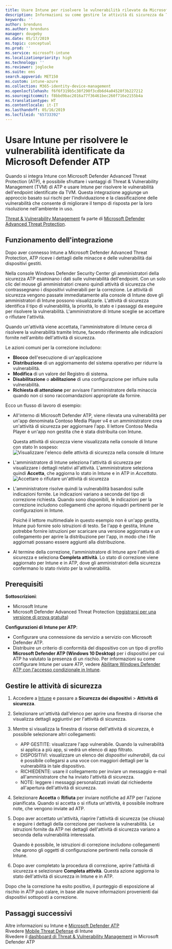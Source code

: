 ```yaml
---
title: Usare Intune per risolvere le vulnerabilità rilevate da Microsoft Defender ATP - Azure | Microsoft Docs
description: Informazioni su come gestire le attività di sicurezza da Threat & Vulnerability Management, un componente di Microsoft Defender Advanced Threat Protection (ATP) disponibile dalla console di Intune.
keywords: ''
author: brenduns
ms.author: brenduns
manager: dougeby
ms.date: 05/17/2019
ms.topic: conceptual
ms.prod: ''
ms.service: microsoft-intune
ms.localizationpriority: high
ms.technology: ''
ms.reviewer: joglocke
ms.suite: ems
search.appverid: MET150
ms.custom: intune-azure
ms.collection: M365-identity-device-management
ms.openlocfilehash: f6f6f319b5c38f290f3cdb6d4a04528f3b227212
ms.sourcegitcommit: f8bbd9bac2016a77f36461bec260f716e2155b4a
ms.translationtype: HT
ms.contentlocale: it-IT
ms.lasthandoff: 05/16/2019
ms.locfileid: "65733392"
---
```

# <a name="use-intune-to-remediate-vulnerabilities-identified-by-microsoft-defender-atp"></a>Usare Intune per risolvere le vulnerabilità identificate da Microsoft Defender ATP  

Quando si integra Intune con Microsoft Defender Advanced Threat Protection (ATP), è possibile sfruttare i vantaggi di Threat & Vulnerability Management (TVM) di ATP e usare Intune per risolvere le vulnerabilità dell'endpoint identificate da TVM. Questa integrazione aggiunge un approccio basato sui rischi per l'individuazione e la classificazione delle vulnerabilità che consente di migliorare il tempo di risposta per la loro risoluzione nell'ambiente in uso.  

[Threat & Vulnerability Management](https://docs.microsoft.com/windows/security/threat-protection/windows-defender-atp/next-gen-threat-and-vuln-mgt) fa parte di [Microsoft Defender Advanced Threat Protection](https://docs.microsoft.com/windows/security/threat-protection/windows-defender-atp/windows-defender-advanced-threat-protection).  

## <a name="how-integration-works"></a>Funzionamento dell'integrazione  

Dopo aver connesso Intune a Microsoft Defender Advanced Threat Protection, ATP riceve i dettagli delle minacce e delle vulnerabilità dai dispositivi gestiti.  

Nella console Windows Defender Security Center gli amministratori della sicurezza ATP esaminano i dati sulle vulnerabilità dell'endpoint. Con un solo clic del mouse gli amministratori creano quindi attività di sicurezza che contrassegnano i dispositivi vulnerabili per la correzione. Le attività di sicurezza vengono passate immediatamente alla console di Intune dove gli amministratori di Intune possono visualizzarle. L'attività di sicurezza identifica il tipo di vulnerabilità, la priorità, lo stato e i passaggi da eseguire per risolvere la vulnerabilità. L'amministratore di Intune sceglie se accettare o rifiutare l'attività.  

Quando un'attività viene accettata, l'amministratore di Intune cerca di risolvere la vulnerabilità tramite Intune, facendo riferimento alle indicazioni fornite nell'ambito dell'attività di sicurezza.  

Le azioni comuni per la correzione includono:  
- **Blocco** dell'esecuzione di un'applicazione  
- **Distribuzione** di un aggiornamento del sistema operativo per ridurre la vulnerabilità.  
- **Modifica** di un valore del Registro di sistema.  
- **Disabilitazione** o **abilitazione** di una configurazione per influire sulla vulnerabilità.  
- **Richiesta di attenzione** per avvisare l'amministratore della minaccia quando non ci sono raccomandazioni appropriate da fornire.  

Ecco un flusso di lavoro di esempio:  
- All'interno di Microsoft Defender ATP, viene rilevata una vulnerabilità per un'app denominata Contoso Media Player v4 e un amministratore crea un'attività di sicurezza per aggiornare l'app. Il lettore Contoso Media Player è un'app non gestita che è stata distribuita con Intune.  

  Questa attività di sicurezza viene visualizzata nella console di Intune con stato In sospeso:  
  ![Visualizzare l'elenco delle attività di sicurezza nella console di Intune](./media/atp-manage-vulnerabilities/temp-security-tasks.png)
 
- L'amministratore di Intune seleziona l'attività di sicurezza per visualizzare i dettagli relativi all'attività.  L'amministratore seleziona quindi **Accetta**, che aggiorna lo stato in Intune e in ATP in *Accettato*.  
  ![Accettare o rifiutare un'attività di sicurezza](./media/atp-manage-vulnerabilities/temp-accept-task.png) 
 
- L'amministratore risolve quindi la vulnerabilità basandosi sulle indicazioni fornite.  Le indicazioni variano a seconda del tipo di correzione richiesta. Quando sono disponibili, le indicazioni per la correzione includono collegamenti che aprono riquadri pertinenti per le configurazioni in Intune. 

  Poiché il lettore multimediale in questo esempio non è un'app gestita, Intune può fornire solo istruzioni di testo. Se l'app è gestita, Intune potrebbe fornire istruzioni per scaricare una versione aggiornata e un collegamento per aprire la distribuzione per l'app, in modo che i file aggiornati possano essere aggiunti alla distribuzione. 

- Al termine della correzione, l'amministratore di Intune apre l'attività di sicurezza e seleziona **Completa attività**.  Lo stato di correzione viene aggiornato per Intune e in ATP, dove gli amministratori della sicurezza confermano lo stato rivisto per la vulnerabilità.  

## <a name="prerequisites"></a>Prerequisiti  

**Sottoscrizioni**:  
- Microsoft Intune  
- Microsoft Defender Advanced Threat Protection ([registrarsi per una versione di prova gratuita](https://www.microsoft.com/WindowsForBusiness/windows-atp?ocid=docs-wdatp-main-abovefoldlink))  

**Configurazioni di Intune per ATP**:  
- Configurare una connessione da servizio a servizio con Microsoft Defender ATP.  
- Distribuire un criterio di conformità del dispositivo con un tipo di profilo **Microsoft Defender ATP (Windows 10 Desktop)** per i dispositivi per cui ATP ha valutato la presenza di un rischio.
  Per informazioni su come configurare Intune per usare ATP, vedere [Abilitare Windows Defender ATP con l'accesso condizionale in Intune](https://docs.microsoft.com/intune/advanced-threat-protection#enable-windows-defender-atp-in-intune).  

## <a name="work-with-security-tasks"></a>Gestire le attività di sicurezza  

1. Accedere a [Intune](https://go.microsoft.com/fwlink/?linkid=2090973) e passare a **Sicurezza dei dispositivi** > **Attività di sicurezza**.  
2. Selezionare un'attività dall'elenco per aprire una finestra di risorse che visualizza dettagli aggiuntivi per l'attività di sicurezza.  
3. Mentre si visualizza la finestra di risorse dell'attività di sicurezza, è possibile selezionare altri collegamenti:  
   - APP GESTITE: visualizzare l'app vulnerabile. Quando la vulnerabilità si applica a più app, si vedrà un elenco di app filtrato.  
   - DISPOSITIVI: visualizzare un elenco dei *dispositivi vulnerabili*, da cui è possibile collegarsi a una voce con maggiori dettagli per la vulnerabilità in tale dispositivo.  
   - RICHIEDENTE: usare il collegamento per inviare un messaggio e-mail all'amministratore che ha inviato l'attività di sicurezza.  
   - NOTE: leggere i messaggi personalizzati inviati dal richiedente all'apertura dell'attività di sicurezza.  
4. Selezionare **Accetta** o **Rifiuta** per inviare notifiche ad ATP per l'azione pianificata. Quando si accetta o si rifiuta un'attività, è possibile inoltrare note, che vengono inviate ad ATP.  

5. Dopo aver accettato un'attività, riaprire l'attività di sicurezza (se chiusa) e seguire i dettagli della correzione per risolvere la vulnerabilità.  Le istruzioni fornite da ATP nei dettagli dell'attività di sicurezza variano a seconda della vulnerabilità interessata.  

   Quando è possibile, le istruzioni di correzione includono collegamenti che aprono gli oggetti di configurazione pertinenti nella console di Intune.  

6. Dopo aver completato la procedura di correzione, aprire l'attività di sicurezza e selezionare **Completa attività**.  Questa azione aggiorna lo stato dell'attività di sicurezza in Intune e in ATP.  

Dopo che la correzione ha esito positivo, il punteggio di esposizione al rischio in ATP può calare, in base alle nuove informazioni provenienti dai dispositivi sottoposti a correzione. 

## <a name="next-steps"></a>Passaggi successivi
Altre informazioni su Intune e [Microsoft Defender ATP](https://docs.microsoft.com/intune/advanced-threat-protection)  
Rivedere [Mobile Threat Defense](https://docs.microsoft.com/intune/mobile-threat-defense) di Intune  
Rivedere il [dashboard di Threat & Vulnerability Management](https://docs.microsoft.com/windows/security/threat-protection/windows-defender-atp/tvm-dashboard-insights) in Microsoft Defender ATP
